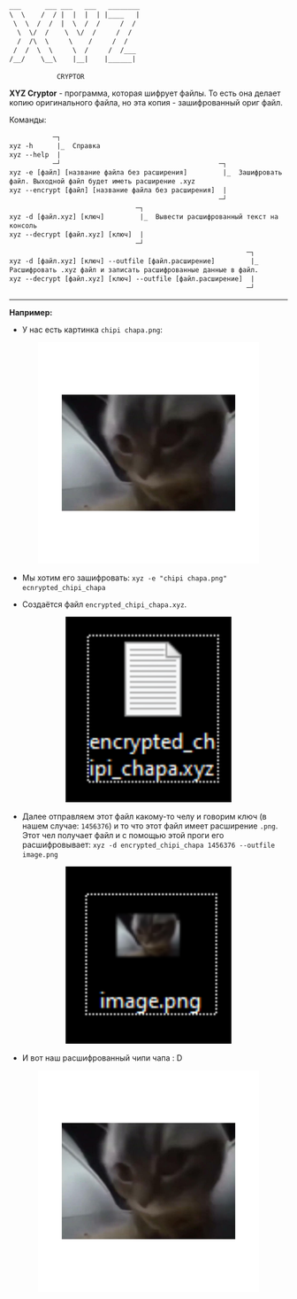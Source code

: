 ```
___      ___ ___   ___   ________
\  \    /  / |  |  |  | |____   |
 \  \  /  /  |  \  /  /     /  /
  \  \/  /    \  \/  /     /  /
  /  /\  \     \    /     /  /
 /  /  \  \     \  /     /  /___
/__/    \__\    |__|    |______|

            CRYPTOR
```

**XYZ Cryptor** - программа, которая шифрует файлы. То есть она делает копию оригинального файла, но эта копия - зашифрованный ориг файл.

Команды:

```
           ─┐
xyz -h      |_  Справка
xyz --help  |
           ─┘                                        ─┐
xyz -e [файл] [название файла без расширения]         |_  Зашифровать файл. Выходной файл будет иметь расширение .xyz
xyz --encrypt [файл] [название файла без расширения]  |
                                                     ─┘
                                ─┐           
xyz -d [файл.xyz] [ключ]         |_  Вывести расшифрованный текст на консоль
xyz --decrypt [файл.xyz] [ключ]  |
                                ─┘
                                                            ─┐           
xyz -d [файл.xyz] [ключ] --outfile [файл.расширение]         |_  Расшифровать .xyz файл и записать расшифрованные данные в файл.
xyz --decrypt [файл.xyz] [ключ] --outfile [файл.расширение]  |
                                                            ─┘
```
***
**Например:**
- У нас есть картинка `chipi chapa.png`:
<center>
    <img src="example/chipi chapa.png" width=400>
</center>

- Мы хотим его зашифровать: `xyz -e "chipi chapa.png" ecnrypted_chipi_chapa`

- Создаётся файл `encrypted_chipi_chapa.xyz`.

<center>
    <img src="example/2.png" width="300">
</center>

- Далее отправляем этот файл какому-то челу и говорим ключ (в нашем случае: `1456376`) и то что этот файл имеет расширение `.png`. Этот чел получает файл и с помощью этой проги его расшифровывает: `xyz -d encrypted_chipi_chapa 1456376 --outfile image.png`

<center>
    <img src="example/1.png" width="300">
</center>

- И вот наш расшифрованный чипи чапа : D

<center>
    <img src="example/image.png" width=400>
</center>